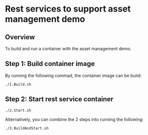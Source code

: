 # Rest services to support asset management demo 

## Overview
To build and run a container with the asset management demo.

## Step 1: Build container image

By running the following commad, the container image can be build: 

```
./1.Build.sh
```
## Step 2: Start rest service container

```
./2.Start.sh
```

Alternatively, you can combine the 2 steps into running the following:
```
./3.BuildAndStart.sh
```

